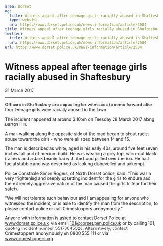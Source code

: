 ```yaml
area: Dorset
og:
  title: Witness appeal after teenage girls racially abused in Shaftesbury
  type: website
  url: https://www.dorset.police.uk/news-information/article/2584
title: Witness appeal after teenage girls racially abused in Shaftesbury |
twitter:
  title: Witness appeal after teenage girls racially abused in Shaftesbury
  url: https://www.dorset.police.uk/news-information/article/2584
url: https://www.dorset.police.uk/news-information/article/2584
```

# Witness appeal after teenage girls racially abused in Shaftesbury

31 March 2017

* * *

Officers in Shaftesbury are appealing for witnesses to come forward after four teenage girls were racially abused in the town.

The incident happened at around 3.10pm on Tuesday 28 March 2017 along Barton Hill.

A man walking along the opposite side of the road began to shout racist abuse toward the girls - who were all aged between 14 and 15.

The man is described as white, aged in his early 40s, around five feet seven inches tall and of medium build. He was wearing a grey top, worn-out black trainers and a dark beanie hat with the hood pulled over the top. He had facial stubble and was described as looking dishevelled and unkempt.

Police Constable Simon Rogers, of North Dorset police, said: "This was a very frightening and deeply upsetting incident for the girls to endure and the extremely aggressive nature of the man caused the girls to fear for their safety.

"We will not tolerate such behaviour and I am appealing for anyone who witnessed the incident, or is able to identify the man from the description, to please contact police or call Crimestoppers anonymously."

Anyone with information is asked to contact Dorset Police at www.dorset.police.uk, via email 101@dorset.pnn.police.uk or by calling 101, quoting incident number 55170045328. Alternatively, contact Crimestoppers anonymously on 0800 555 111 or via www.crimestoppers.org.
